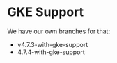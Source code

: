 # GKE Support

We have our own branches for that:

* v4.7.3-with-gke-support
* 4.7.4-with-gke-support
